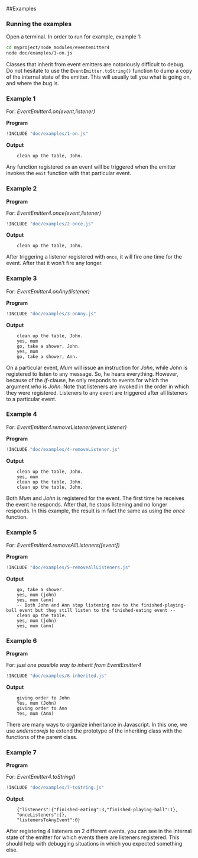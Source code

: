 ##Examples

### Running the examples

Open a terminal. In order to run for example, example 1:

```bash
cd myproject/node_modules/eventemitter4
node doc/examples/1-on.js
```

Classes that inherit from event emitters are notoriously difficult to debug. Do not hesitate to use the `EventEmitter.toString()` function to dump a copy of the internal state of the emitter. This will usually tell you what is going on, and where the bug is.

### Example 1

For: _EventEmitter4.on(event,listener)_

**Program**

```javascript
!INCLUDE "doc/examples/1-on.js"
```

**Output**

        clean up the table, John.

Any function registered `on` an event will be triggered when the emitter invokes the `emit` function with that particular event.

### Example 2

**Program**

For: _EventEmitter4.once(event,listener)_

```javascript
!INCLUDE "doc/examples/2-once.js"
```
**Output**

        clean up the table, John.

After triggering a listener registered with `once`, it will fire one time for the event. After that it won't fire any longer.

### Example 3

For: _EventEmitter4.onAny(listener)_

**Program**

```javascript
!INCLUDE "doc/examples/3-onAny.js"
```

**Output**

        clean up the table, John.
        yes, mum
        go, take a shower, John.
        yes, mum
        go, take a shower, Ann.

On a particular event, _Mum_ will issue an instruction for _John_, while _John_ is registered to listen to any message. So, he hears everything. However, because of the _if_-clause, he only responds to events for which the argument _who_ is _John_. Note that listeners are invoked in the order in which they were registered. Listeners to any event are triggered after all listeners to a particular event.

### Example 4

For: _EventEmitter4.removeListener(event,listener)_

**Program**

```javascript
!INCLUDE "doc/examples/4-removeListener.js"
```

**Output**

        clean up the table, John.
        yes, mum
        clean up the table, John.
        clean up the table, John.


Both _Mum_ and _John_ is registered for the event. The first time he receives the event he responds. After that, he stops listening and no longer responds. In this example, the result is in fact the same as using the _once_ function.

### Example 5

For: _EventEmitter4.removeAllListeners([event])_

**Program**

```javascript
!INCLUDE "doc/examples/5-removeAllListeners.js"
```

**Output**

        go, take a shower.
        yes, mum (john)
        yes, mum (ann)
        -- Both John and Ann stop listening now to the finished-playing-ball event but they still listen to the finished-eating event --
        clean up the table.
        yes, mum (john)
        yes, mum (ann)

### Example 6

**Program**

For: _just one possible way to inherit from EventEmitter4_

```javascript
!INCLUDE "doc/examples/6-inherited.js"
```

**Output**

        giving order to John
        Yes, mum (John)
        giving order to Ann
        Yes, mum (Ann)

There are many ways to organize inheritance in Javascript. In this one, we use _underscorejs_ to extend the prototype of the inheriting class with the functions of the parent class.

### Example 7

**Program**

For: _EventEmitter4.toString()_

```javascript
!INCLUDE "doc/examples/7-toString.js"
```

**Output**

        {"listeners":{"finished-eating":3,"finished-playing-ball":1},
        "onceListeners":{},
        "listenersToAnyEvent":0}

After registering 4 listeners on 2 different events, you can see in the internal state of the emitter for which events there are listeners registered. This should help with debugging situations in which you expected something else.


